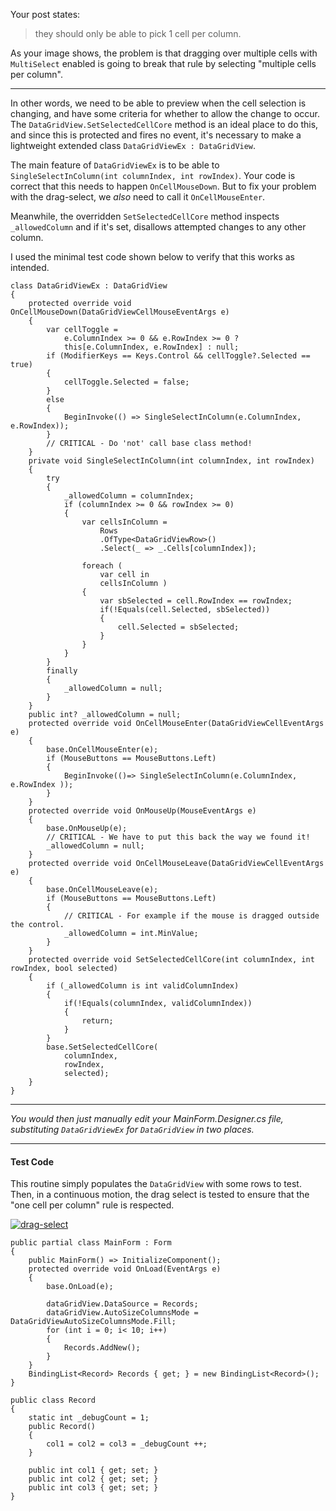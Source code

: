 Your post states:

> they should only be able to pick 1 cell per column.

As your image shows, the problem is that dragging over multiple cells with `MultiSelect` enabled is going to break that rule by selecting "multiple cells per column".
___

In other words, we need to be able to preview when the cell selection is changing, and have some criteria for whether to allow the change to occur. The `DataGridView.SetSelectedCellCore` method is an ideal place to do this, and since this is protected and fires no event, it's necessary to make a lightweight extended class `DataGridViewEx : DataGridView`. 

The main feature of `DataGridViewEx` is to be able to `SingleSelectInColumn(int columnIndex, int rowIndex)`. Your code is correct that this needs to happen `OnCellMouseDown`. But to fix your problem with the drag-select, we _also_ need to call it `OnCellMouseEnter`.

Meanwhile, the overridden `SetSelectedCellCore` method inspects `_allowedColumn` and if it's set, disallows attempted changes to any other column.

I used the minimal test code shown below to verify that this works as intended.

```
class DataGridViewEx : DataGridView
{
    protected override void OnCellMouseDown(DataGridViewCellMouseEventArgs e)
    {
        var cellToggle = 
            e.ColumnIndex >= 0 && e.RowIndex >= 0 ?
            this[e.ColumnIndex, e.RowIndex] : null;
        if (ModifierKeys == Keys.Control && cellToggle?.Selected == true)
        {
            cellToggle.Selected = false;
        }
        else
        {
            BeginInvoke(() => SingleSelectInColumn(e.ColumnIndex, e.RowIndex));
        }
        // CRITICAL - Do 'not' call base class method!
    }
    private void SingleSelectInColumn(int columnIndex, int rowIndex)
    {
        try
        {
            _allowedColumn = columnIndex;
            if (columnIndex >= 0 && rowIndex >= 0)
            {
                var cellsInColumn = 
                    Rows
                    .OfType<DataGridViewRow>()
                    .Select(_ => _.Cells[columnIndex]); 

                foreach (
                    var cell in
                    cellsInColumn )
                {
                    var sbSelected = cell.RowIndex == rowIndex;
                    if(!Equals(cell.Selected, sbSelected))
                    {
                        cell.Selected = sbSelected;
                    }
                }
            }
        }
        finally
        {
            _allowedColumn = null;
        }
    }
    public int? _allowedColumn = null;
    protected override void OnCellMouseEnter(DataGridViewCellEventArgs e)
    {
        base.OnCellMouseEnter(e);
        if (MouseButtons == MouseButtons.Left)
        {
            BeginInvoke(()=> SingleSelectInColumn(e.ColumnIndex, e.RowIndex ));
        }
    }
    protected override void OnMouseUp(MouseEventArgs e)
    {
        base.OnMouseUp(e);
        // CRITICAL - We have to put this back the way we found it!
        _allowedColumn = null;
    }
    protected override void OnCellMouseLeave(DataGridViewCellEventArgs e)
    {
        base.OnCellMouseLeave(e);
        if (MouseButtons == MouseButtons.Left)
        {
            // CRITICAL - For example if the mouse is dragged outside the control.
            _allowedColumn = int.MinValue;
        }
    }
    protected override void SetSelectedCellCore(int columnIndex, int rowIndex, bool selected)
    {
        if (_allowedColumn is int validColumnIndex)
        {
            if(!Equals(columnIndex, validColumnIndex))
            {
                return;
            }
        }
        base.SetSelectedCellCore(
            columnIndex,
            rowIndex,
            selected);
    }
}
```

___

_You would then just manually edit your MainForm.Designer.cs file, substituting `DataGridViewEx` for `DataGridView` in two places._
___

#### Test Code

This routine simply populates the `DataGridView` with some rows to test. Then, in a continuous motion, the drag select is tested to ensure that the "one cell per column" rule is respected.

[![drag-select][1]][1]

```
public partial class MainForm : Form
{
    public MainForm() => InitializeComponent();
    protected override void OnLoad(EventArgs e)
    {
        base.OnLoad(e);
            
        dataGridView.DataSource = Records;
        dataGridView.AutoSizeColumnsMode = DataGridViewAutoSizeColumnsMode.Fill;
        for (int i = 0; i< 10; i++)
        {
            Records.AddNew();
        }
    }
    BindingList<Record> Records { get; } = new BindingList<Record>();
}
    
public class Record
{
    static int _debugCount = 1;
    public Record()
    {
        col1 = col2 = col3 = _debugCount ++;
    }

    public int col1 { get; set; }
    public int col2 { get; set; }
    public int col3 { get; set; }
}
```


  [1]: https://i.sstatic.net/Jpsy6332.png